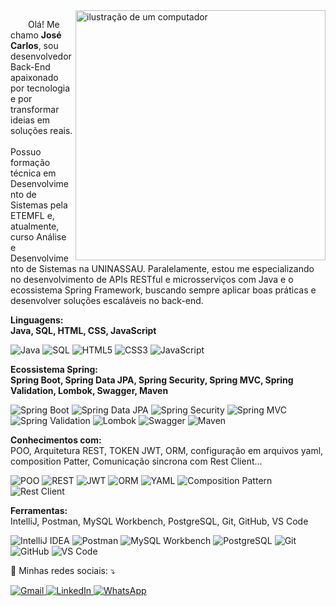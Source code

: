 <img src="https://raw.githubusercontent.com/MicaelliMedeiros/micaellimedeiros/master/image/computer-illustration.png" alt="ilustração de um computador" min-width="400px" max-width="400px" width="400px" align="right">

<p align="left" style="text-indent: 2em;"> 
  Olá! Me chamo <strong>José Carlos</strong>, sou desenvolvedor Back-End apaixonado por tecnologia e por transformar ideias em soluções reais.<br><br>
  Possuo formação técnica em Desenvolvimento de Sistemas pela ETEMFL e, atualmente, curso Análise e Desenvolvimento de Sistemas na UNINASSAU. Paralelamente, estou me especializando no desenvolvimento de APIs RESTful e microsserviços com Java e o ecossistema Spring Framework, buscando sempre aplicar boas práticas e desenvolver soluções escaláveis no back-end.
</p>

<p align="left">
  <strong>Linguagens:</strong></strong><br>
  <strong>Java, SQL, HTML, CSS, JavaScript</strong>
</p>
<p align="left">
  <img src="https://img.shields.io/badge/Java-007396?style=flat-square&logo=java&logoColor=white" alt="Java"/>
  <img src="https://img.shields.io/badge/SQL-336791?style=flat-square&logo=postgresql&logoColor=white" alt="SQL"/>
  <img src="https://img.shields.io/badge/HTML5-E34F26?style=flat-square&logo=html5&logoColor=white" alt="HTML5"/>
  <img src="https://img.shields.io/badge/CSS3-1572B6?style=flat-square&logo=css3&logoColor=white" alt="CSS3"/>
  <img src="https://img.shields.io/badge/JavaScript-F7DF1E?style=flat-square&logo=javascript&logoColor=black" alt="JavaScript"/>
</p>
<p align="left">
   <strong>Ecossistema Spring:</strong><br>
  <strong>Spring Boot, Spring Data JPA, Spring Security, Spring MVC, Spring Validation, Lombok, Swagger, Maven</strong>
<p align="left">
  <img src="https://img.shields.io/badge/Spring%20Boot-6DB33F?style=flat-square&logo=spring-boot&logoColor=white" alt="Spring Boot"/>
  <img src="https://img.shields.io/badge/Spring%20Data%20JPA-6DB33F?style=flat-square&logo=spring&logoColor=white" alt="Spring Data JPA"/>
  <img src="https://img.shields.io/badge/Spring%20Security-6DB33F?style=flat-square&logo=spring-security&logoColor=white" alt="Spring Security"/>
  <img src="https://img.shields.io/badge/Spring%20MVC-6DB33F?style=flat-square&logo=spring&logoColor=white" alt="Spring MVC"/>
  <img src="https://img.shields.io/badge/Spring%20Validation-6DB33F?style=flat-square&logo=spring&logoColor=white" alt="Spring Validation"/>
  <img src="https://img.shields.io/badge/Lombok-ED8B00?style=flat-square&logo=lombok&logoColor=white" alt="Lombok"/>
  <img src="https://img.shields.io/badge/Swagger-85EA2D?style=flat-square&logo=swagger&logoColor=black" alt="Swagger"/>
  <img src="https://img.shields.io/badge/Maven-C71A36?style=flat-square&logo=apache-maven&logoColor=white" alt="Maven"/>
</p>

  <strong>Conhecimentos com:</strong><br>
  </strong> POO, Arquitetura REST, TOKEN JWT, ORM, configuração em arquivos yaml, composition Patter, Comunicação sincrona com Rest Client...</strong>

  <p align="left">
  <img src="https://img.shields.io/badge/POO-OOP-6DB33F?style=flat-square&logo=abstract&logoColor=white" alt="POO"/>
  <img src="https://img.shields.io/badge/REST%20API-Architectural%20Style-6DB33F?style=flat-square&logo=cloudflare&logoColor=white" alt="REST"/>
  <img src="https://img.shields.io/badge/JWT-Token%20Auth-000000?style=flat-square&logo=jsonwebtokens&logoColor=white" alt="JWT"/>
  <img src="https://img.shields.io/badge/ORM-Object%20Relational%20Mapping-5272B4?style=flat-square&logo=databricks&logoColor=white" alt="ORM"/>
  <img src="https://img.shields.io/badge/YAML-Configuration-000080?style=flat-square&logo=yaml&logoColor=white" alt="YAML"/>
  <img src="https://img.shields.io/badge/Composition%20Pattern-Design%20Pattern-764ABC?style=flat-square&logo=patternfly&logoColor=white" alt="Composition Pattern"/>
  <img src="https://img.shields.io/badge/Rest%20Client-Synchronous%20Comm-FF6C37?style=flat-square&logo=postman&logoColor=white" alt="Rest Client"/>
</p>

  <strong>Ferramentas:</strong><br>
  IntelliJ, Postman, MySQL Workbench, PostgreSQL, Git, GitHub, VS Code</strong>
  <p align="left">
  <img src="https://img.shields.io/badge/IntelliJ-000000?style=flat-square&logo=intellij-idea&logoColor=white" alt="IntelliJ IDEA"/>
  <img src="https://img.shields.io/badge/Postman-FF6C37?style=flat-square&logo=postman&logoColor=white" alt="Postman"/>
  <img src="https://img.shields.io/badge/MySQL%20Workbench-4479A1?style=flat-square&logo=mysql&logoColor=white" alt="MySQL Workbench"/>
  <img src="https://img.shields.io/badge/PostgreSQL-336791?style=flat-square&logo=postgresql&logoColor=white" alt="PostgreSQL"/>
  <img src="https://img.shields.io/badge/Git-F05032?style=flat-square&logo=git&logoColor=white" alt="Git"/>
  <img src="https://img.shields.io/badge/GitHub-181717?style=flat-square&logo=github&logoColor=white" alt="GitHub"/>
  <img src="https://img.shields.io/badge/VS%20Code-007ACC?style=flat-square&logo=visual-studio-code&logoColor=white" alt="VS Code"/>
</p>

</p>


<p align="left">
  💌 Minhas redes sociais: ⤵️
</p>

<p align="left">
  <a href="mailto:josecarlos.2019.nba@gmail.com" title="Gmail">
    <img src="https://img.shields.io/badge/-Gmail-FF0000?style=flat-square&labelColor=FF0000&logo=gmail&logoColor=white&link=mailto:josecarlos.2019.nba@gmail.com" alt="Gmail"/>
  </a>
  <a href="https://www.linkedin.com/in/jos%C3%A9-carlos-561294248/" title="LinkedIn">
    <img src="https://img.shields.io/badge/-Linkedin-0e76a8?style=flat-square&logo=Linkedin&logoColor=white&link=https://www.linkedin.com/in/jos%C3%A9-carlos-561294248/" alt="LinkedIn"/>
  </a>
  <a href="https://wa.me/81973140364" title="WhatsApp">
    <img src="https://img.shields.io/badge/-WhatsApp-25d366?style=flat-square&labelColor=25d366&logo=whatsapp&logoColor=white&link=https://wa.me/81973140364" alt="WhatsApp"/>
  </a>
</p>


